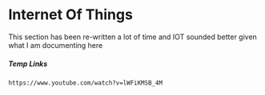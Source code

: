 # Internet Of Things

This section has been re-written a lot of time and IOT sounded better given what I am documenting here



##### Temp Links

```
https://www.youtube.com/watch?v=lWFiKMSB_4M
```



